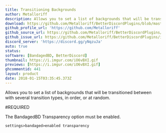 ```yaml
---
title: Transitioning Backgrounds
author: Metalloriff
description: Allows you to set a list of backgrounds that will be transitioned between with several transition types, in order, or at random.
download: https://github.com/Metalloriff/BetterDiscordPlugins/blob/master/TransitioningBackgrounds.plugin.js
github_profile_url: 'https://github.com/Metalloriff'
github_source_url: https://github.com/Metalloriff/BetterDiscordPlugins/blob/master/TransitioningBackgrounds.plugin.js
github_issue_url: https://github.com/Metalloriff/BetterDiscordPlugins/issues/
discord_server: 'https://discord.gg/yNqzuJa'
auto: true
status:
software: [BandagedBD, BetterDiscord]
thumbnail: https://i.imgur.com/iO6vBXI.gif
previews: [https://i.imgur.com/iO6vBXI.gif]
ghcommentid: 441
layout: product
date: 2018-01-15T03:35:45.373Z
---
```

Allows you to set a list of backgrounds that will be transitioned between with several transition types, in order, or at random.

#REQUIRED

The BandagedBD Transparency option must be enabled.

`settings>bandaged>enabled transparency `